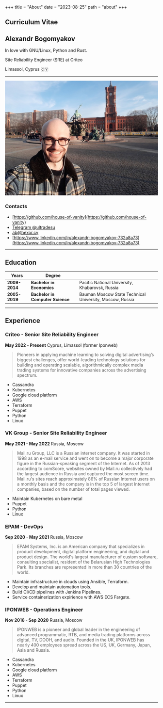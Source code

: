 +++
title = "About"
date = "2023-08-25"
path = "about"
+++

## Curriculum Vitae

## Alexandr Bogomyakov

In love with GNU/Linux, Python and Rust.

Site Reliability Engineer (SRE) at Criteo

Limassol, Cyprus 🇨🇾
***

![Me](/imgs/photo.jpeg "Me")
### Contacts
* [https://github.com/house-of-vanity](https://github.com/house-of-vanity)
* [Telegram @ultradesu](tg:@ultradesu)
* [ab@hexor.cy](mailto:ab@hexor.cy)
* [https://www.linkedin.com/in/alexandr-bogomyakov-732a8a73](https://www.linkedin.com/in/alexandr-bogomyakov-732a8a73)
***

## Education
|Years|Degree||
|---|---|---|
| **2009-2014** | **Bachelor in Economics** | Pacific National University, Khabarovsk, Russia |
| **2005-2019** | **Bachelor in Computer Science** | Bauman Moscow State Technical University, Moscow, Russia |
***

## Experience

### Criteo - Senior Site Reliability Engineer
**May 2022 - Present** Cyprus, Limassol (former Iponweb)
> Pioneers in applying machine learning to solving digital advertising’s biggest challenges, offer world-leading technology solutions for building and operating scalable, algorithmically complex media trading systems for innovative companies across the advertising spectrum. 

* Cassandra
* Kubernetes
* Google cloud platform
* AWS
* Terraform
* Puppet
* Python
* Linux

### VK Group - Senior Site Reliability Engineer
**May 2021 - May 2022** Russia, Moscow
>  Mail.ru Group, LLC is a Russian internet company. It was started in 1998 as an e-mail service and went on to become a major corporate figure in the Russian-speaking segment of the Internet. As of 2013 according to comScore, websites owned by Mail.ru collectively had the largest audience in Russia and captured the most screen time. Mail.ru's sites reach approximately 86% of Russian Internet users on a monthly basis and the company is in the top 5 of largest Internet companies, based on the number of total pages viewed. 

* Maintain Kubernetes on bare metal
* Puppet
* Python
* Linux

### EPAM - DevOps
**Sep 2020 - May 2021** Russia, Moscow
> EPAM Systems, Inc. is an American company that specializes in product development, digital platform engineering, and digital and product design. The world's largest manufacturer of custom software, consulting specialist, resident of the Belarusian High Technologies Park. Its branches are represented in more than 30 countries of the world.

* Maintain infrastructure in clouds using Ansible, Terraform.
* Develop and maintain automation tools.
* Build CI/CD pipelines with Jenkins Pipelines.
* Service containerization expirience with AWS ECS Fargate.

### IPONWEB - Operations Engineer
**Nov 2016 - Sep 2020** Russia, Moscow
> IPONWEB is a pioneer and global leader in the engineering of advanced programmatic, RTB, and media trading platforms across digital, TV, DOOH, and audio. Founded in the UK, IPONWEB has nearly 400 employees spread across the US, UK, Germany, Japan, Asia and Russia.
* Cassandra
* Kubernetes
* Google cloud platform
* AWS
* Terraform
* Puppet
* Python
* Linux
***

